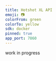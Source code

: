 ```yaml
---
title: Hotshot XL API
emoji: 📷
colorFrom: green
colorTo: yellow
sdk: docker
pinned: true
app_port: 7860
---
```


work in progress